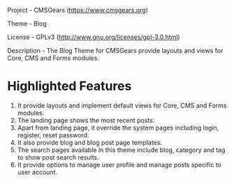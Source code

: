 Project 	- CMSGears (https://www.cmsgears.org)

Theme 	 	- Blog

License 	- GPLv3 (http://www.gnu.org/licenses/gpl-3.0.html)

Description - The Blog Theme for CMSGears provide layouts and views for Core, CMS and Forms modules.

Highlighted Features
=========================================
1. It provide layouts and implement default views for Core, CMS and Forms modules.
2. The landing page shows the most recent posts.
3. Apart from landing page, it override the system pages including login, register, reset password.
4. It also provide blog and blog post page templates.
5. The search pages available in this theme include blog, category and tag to show post search results.
6. It provide options to manage user profile and manage posts specific to user account.

